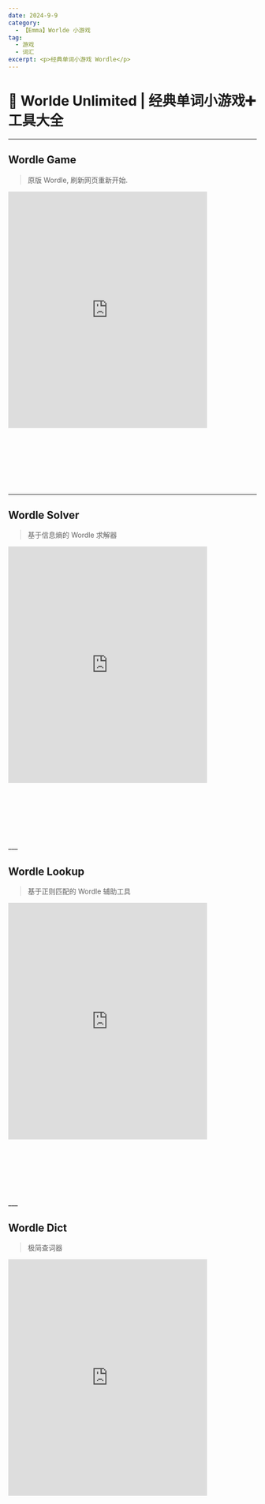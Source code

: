 ```yaml
---
date: 2024-9-9
category:
  - 【Emma】Worlde 小游戏
tag:
  - 游戏
  - 词汇
excerpt: <p>经典单词小游戏 Wordle</p>
---
```


# 🦖 Worlde Unlimited | 经典单词小游戏➕工具大全

---

## Wordle Game
> 原版 Wordle, 刷新网页重新开始.
<div style="transform: scale(0.8); transform-origin: 0 0;">
    <iframe src="https://wordle-2qj.pages.dev/" width="100%" height="600px" style="border: none;"></iframe>
</div>

___

## Wordle Solver
> 基于信息熵的 Wordle 求解器
<div style="transform: scale(0.8); transform-origin: 0 0;">
    <iframe src="https://wordle-2qj.pages.dev/solver/" width="100%" height="600px" style="border: none;"></iframe>
</div>
___

## Wordle Lookup
> 基于正则匹配的 Wordle 辅助工具
<div style="transform: scale(0.8); transform-origin: 0 0;">
    <iframe src="https://wordle-2qj.pages.dev/lookup/" width="100%" height="600px" style="border: none;"></iframe>
</div>
___

## Wordle Dict
> 极简查词器
<div style="transform: scale(0.8); transform-origin: 0 0;">
    <iframe src="https://wordle-2qj.pages.dev/dict/" width="100%" height="600px" style="border: none;"></iframe>
</div>
